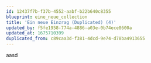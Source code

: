 ```yaml
---
id: 12437f7b-f37b-4552-aabf-b22b640c8355
blueprint: eine_neue_collection
title: 'Ein neue Einzrag (Duplicated) (4)'
updated_by: f5fe1958-774a-4886-a03e-0b74ece8600a
updated_at: 1675710399
duplicated_from: c89caa3d-f381-4dcd-9e74-d78ba4913655
---
```

aasd